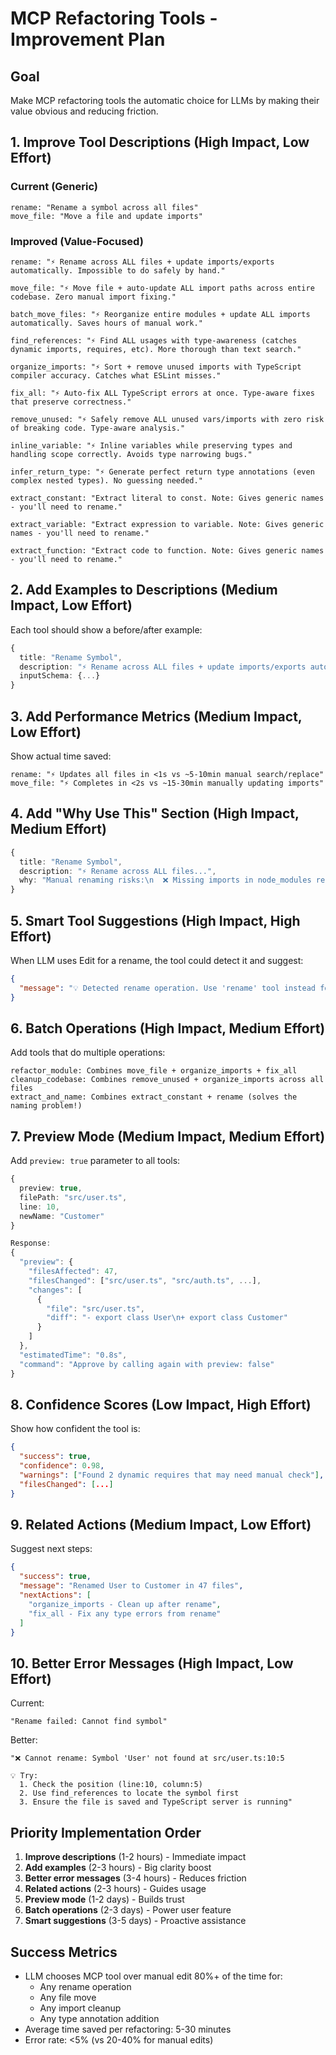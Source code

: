 # MCP Refactoring Tools - Improvement Plan

## Goal
Make MCP refactoring tools the automatic choice for LLMs by making their value obvious and reducing friction.

## 1. Improve Tool Descriptions (High Impact, Low Effort)

### Current (Generic)
```
rename: "Rename a symbol across all files"
move_file: "Move a file and update imports"
```

### Improved (Value-Focused)
```
rename: "⚡ Rename across ALL files + update imports/exports automatically. Impossible to do safely by hand."

move_file: "⚡ Move file + auto-update ALL import paths across entire codebase. Zero manual import fixing."

batch_move_files: "⚡ Reorganize entire modules + update ALL imports automatically. Saves hours of manual work."

find_references: "⚡ Find ALL usages with type-awareness (catches dynamic imports, requires, etc). More thorough than text search."

organize_imports: "⚡ Sort + remove unused imports with TypeScript compiler accuracy. Catches what ESLint misses."

fix_all: "⚡ Auto-fix ALL TypeScript errors at once. Type-aware fixes that preserve correctness."

remove_unused: "⚡ Safely remove ALL unused vars/imports with zero risk of breaking code. Type-aware analysis."

inline_variable: "⚡ Inline variables while preserving types and handling scope correctly. Avoids type narrowing bugs."

infer_return_type: "⚡ Generate perfect return type annotations (even complex nested types). No guessing needed."

extract_constant: "Extract literal to const. Note: Gives generic names - you'll need to rename."

extract_variable: "Extract expression to variable. Note: Gives generic names - you'll need to rename."

extract_function: "Extract code to function. Note: Gives generic names - you'll need to rename."
```

## 2. Add Examples to Descriptions (Medium Impact, Low Effort)

Each tool should show a before/after example:

```typescript
{
  title: "Rename Symbol",
  description: "⚡ Rename across ALL files + update imports/exports automatically.\n\nExample:\n  Rename 'User' to 'Customer'\n  ✓ Updates 47 files\n  ✓ Updates all imports: import { User } → import { Customer }\n  ✓ Updates all type references\n  ✓ Zero manual work",
  inputSchema: {...}
}
```

## 3. Add Performance Metrics (Medium Impact, Low Effort)

Show actual time saved:

```
rename: "⚡ Updates all files in <1s vs ~5-10min manual search/replace"
move_file: "⚡ Completes in <2s vs ~15-30min manually updating imports"
```

## 4. Add "Why Use This" Section (High Impact, Medium Effort)

```typescript
{
  title: "Rename Symbol",
  description: "⚡ Rename across ALL files...",
  why: "Manual renaming risks:\n  ❌ Missing imports in node_modules re-exports\n  ❌ Missing dynamic require() calls\n  ❌ Breaking barrel exports\n  ❌ Hours of work\n  ✅ This tool: TypeScript-aware, catches everything, takes 1 second"
}
```

## 5. Smart Tool Suggestions (High Impact, High Effort)

When LLM uses Edit for a rename, the tool could detect it and suggest:

```json
{
  "message": "💡 Detected rename operation. Use 'rename' tool instead for:\n  ✓ Cross-file updates\n  ✓ Import/export updates\n  ✓ Type reference updates\n  ✓ Guaranteed correctness"
}
```

## 6. Batch Operations (High Impact, Medium Effort)

Add tools that do multiple operations:

```
refactor_module: Combines move_file + organize_imports + fix_all
cleanup_codebase: Combines remove_unused + organize_imports across all files
extract_and_name: Combines extract_constant + rename (solves the naming problem!)
```

## 7. Preview Mode (Medium Impact, Medium Effort)

Add `preview: true` parameter to all tools:

```typescript
{
  preview: true,
  filePath: "src/user.ts",
  line: 10,
  newName: "Customer"
}

Response:
{
  "preview": {
    "filesAffected": 47,
    "filesChanged": ["src/user.ts", "src/auth.ts", ...],
    "changes": [
      {
        "file": "src/user.ts",
        "diff": "- export class User\n+ export class Customer"
      }
    ]
  },
  "estimatedTime": "0.8s",
  "command": "Approve by calling again with preview: false"
}
```

## 8. Confidence Scores (Low Impact, High Effort)

Show how confident the tool is:

```json
{
  "success": true,
  "confidence": 0.98,
  "warnings": ["Found 2 dynamic requires that may need manual check"],
  "filesChanged": [...]
}
```

## 9. Related Actions (Medium Impact, Low Effort)

Suggest next steps:

```json
{
  "success": true,
  "message": "Renamed User to Customer in 47 files",
  "nextActions": [
    "organize_imports - Clean up after rename",
    "fix_all - Fix any type errors from rename"
  ]
}
```

## 10. Better Error Messages (High Impact, Low Effort)

Current:
```
"Rename failed: Cannot find symbol"
```

Better:
```
"❌ Cannot rename: Symbol 'User' not found at src/user.ts:10:5

💡 Try:
  1. Check the position (line:10, column:5)
  2. Use find_references to locate the symbol first
  3. Ensure the file is saved and TypeScript server is running"
```

## Priority Implementation Order

1. **Improve descriptions** (1-2 hours) - Immediate impact
2. **Add examples** (2-3 hours) - Big clarity boost
3. **Better error messages** (3-4 hours) - Reduces friction
4. **Related actions** (2-3 hours) - Guides usage
5. **Preview mode** (1-2 days) - Builds trust
6. **Batch operations** (2-3 days) - Power user feature
7. **Smart suggestions** (3-5 days) - Proactive assistance

## Success Metrics

- LLM chooses MCP tool over manual edit 80%+ of the time for:
  - Any rename operation
  - Any file move
  - Any import cleanup
  - Any type annotation addition
- Average time saved per refactoring: 5-30 minutes
- Error rate: <5% (vs 20-40% for manual edits)
